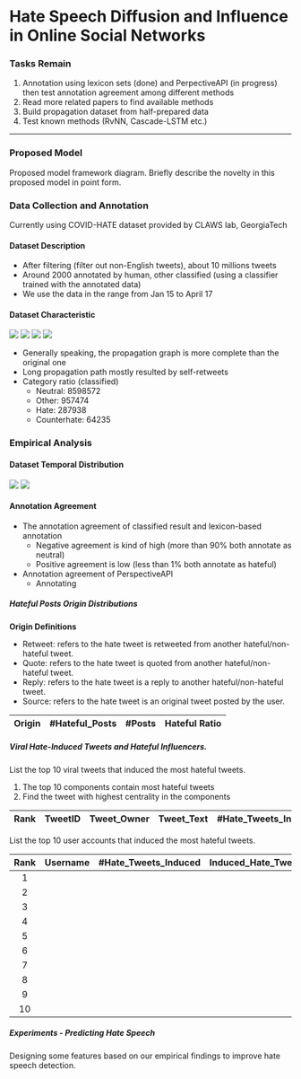# Hate Speech Diffusion and Influence in Online Social Networks 

### Tasks Remain
1. Annotation using lexicon sets (done) and PerpectiveAPI (in progress) then test annotation agreement among different methods
2. Read more related papers to find available methods
3. Build propagation dataset from half-prepared data
4. Test known methods (RvNN, Cascade-LSTM etc.)
---
### Proposed Model
Proposed model framework diagram. Briefly describe the novelty in this proposed model in point form.

### Data Collection and Annotation
Currently using COVID-HATE dataset provided by CLAWS lab, GeorgiaTech
#### Dataset Description
- After filtering (filter out non-English tweets), about 10 millions tweets
- Around 2000 annotated by human, other classified (using a classifier trained with the annotated data)
- We use the data in the range from Jan 15 to April 17
#### Dataset Characteristic
![](https://i.imgur.com/akRRd1M.png)
![](https://i.imgur.com/nTlkrKq.png)
![](https://i.imgur.com/aqgu7H7.png)
![](https://i.imgur.com/1pwBhp7.png)
- Generally speaking, the propagation graph is more complete than the original one
- Long propagation path mostly resulted by self-retweets
- Category ratio (classified)
	- Neutral: 8598572 
	- Other: 957474
	- Hate: 287938
	- Counterhate: 64235
### Empirical Analysis
#### Dataset Temporal Distribution
![](https://i.imgur.com/GBFl7jD.png)
![](https://i.imgur.com/xGtBAIU.png)
#### Annotation Agreement
- The annotation agreement of classified result and lexicon-based annotation
	- Negative agreement is kind of high (more than 90% both annotate as neutral)
	- Positive agreement is low (less than 1% both annotate as hateful)
- Annotation agreement of PerspectiveAPI
	- Annotating	
##### Hateful Posts Origin Distributions
**Origin Definitions**
- Retweet: refers to the hate tweet is retweeted from another hateful/non-hateful tweet.
- Quote: refers to the hate tweet is quoted from another hateful/non-hateful tweet.
- Reply: refers to the hate tweet is a reply to another hateful/non-hateful tweet.
- Source: refers to the hate tweet is an original tweet posted by the user.

|Origin | #Hateful_Posts | #Posts | Hateful Ratio | 
|:-----:|:------:|:---------------:|:------:|

##### Viral Hate-Induced Tweets and Hateful Influencers.
List the top 10 viral tweets that induced the most hateful tweets.
1. The top 10 components contain most hateful tweets
2. Find the tweet with highest centrality in the components

|Rank| TweetID | Tweet_Owner | Tweet_Text | #Hate_Tweets_Induced | 
|:--:|:-------:|:-----------:|:----------:|:--------------------:|


List the top 10 user accounts that induced the most hateful tweets.

|Rank| Username | #Hate_Tweets_Induced | Induced_Hate_Tweet_Text |
|:--:|:--------:|:--------------------:|:-----------------------:|
|1   |          |                      |                         |
|2   |          |                      |                         |
|3   |          |                      |                         |
|4   |          |                      |                         |
|5   |          |                      |                         |
|6   |          |                      |                         |
|7   |          |                      |                         |
|8   |          |                      |                         |
|9   |          |                      |                         |
|10  |          |                      |                         |

##### Experiments - Predicting Hate Speech
Designing some features based on our empirical findings to improve hate speech detection.



